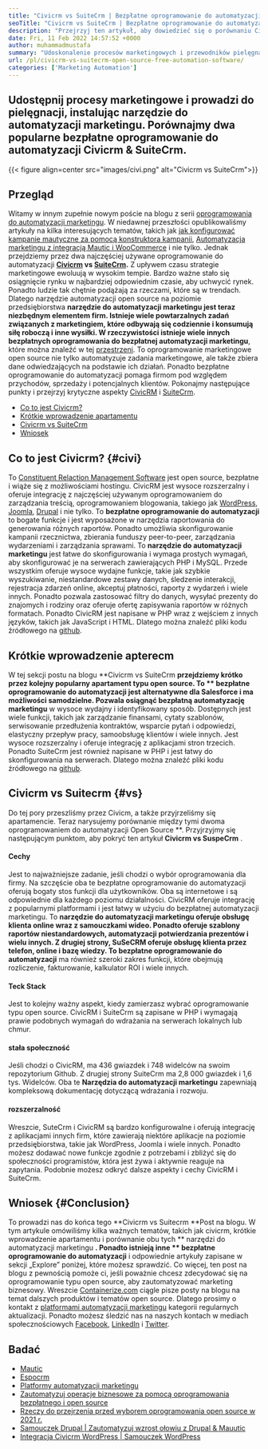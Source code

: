 ```yaml
---
title: "Civicrm vs SuiteCrm | Bezpłatne oprogramowanie do automatyzacji typu open source" 
seoTitle: "Civicrm vs SuiteCrm | Bezpłatne oprogramowanie do automatyzacji typu open source" 
description: "Przejrzyj ten artykuł, aby dowiedzieć się o porównaniu Civicrm vs SuspeCrm. Zainstaluj oprogramowanie do automatyzacji marketingu open source, aby uzyskać przewagę konkurencyjną." 
date: Fri, 11 Feb 2022 14:57:52 +0000
author: muhammadmustafa
summary: "Udoskonalenie procesów marketingowych i przewodników pielęgnacji, instalując narzędzie do automatyzacji marketingu. Porównajmy dwa popularne bezpłatne oprogramowanie do automatyzacji Civicrm & amp; ApeCrm." 
url: /pl/civicrm-vs-suitecrm-open-source-free-automation-software/
categories: ['Marketing Automation']
---
```


## Udostępnij procesy marketingowe i prowadzi do pielęgnacji, instalując narzędzie do automatyzacji marketingu. Porównajmy dwa popularne bezpłatne oprogramowanie do automatyzacji Civicrm & SuiteCrm.

{{< figure align=center src="images/civi.png" alt="Civicrm vs SuiteCrm">}}


## Przegląd
Witamy w innym zupełnie nowym poście na blogu z serii [oprogramowania do automatyzacji marketingu][1]. W niedawnej przeszłości opublikowaliśmy artykuły na kilka interesujących tematów, takich jak [jak konfigurować kampanie mautyczne za pomocą konstruktora kampanii][2], [Automatyzacja marketingu z integracją Mautic i WooCommerce][3] i nie tylko. Jednak przejdziemy przez dwa najczęściej używane oprogramowanie do automatyzacji  **[Civicrm][4] vs [SuiteCrm][5].**  Z upływem czasu strategie marketingowe ewoluują w wysokim tempie. Bardzo ważne stało się osiągnięcie rynku w najbardziej odpowiednim czasie, aby uchwycić rynek. Ponadto ludzie tak chętnie podążają za rzeczami, które są w trendach.
Dlatego narzędzie automatyzacji open source na poziomie przedsiębiorstwa **narzędzie do automatyzacji marketingu  **jest teraz niezbędnym elementem firm. Istnieje wiele powtarzalnych zadań związanych z marketingiem, które odbywają się codziennie i konsumują siłę roboczą i inne wysiłki. W rzeczywistości istnieje wiele innych bezpłatnych oprogramowania do**   bezpłatnej automatyzacji marketingu**, które można znaleźć w tej [przestrzeni][6]. To oprogramowanie marketingowe open source nie tylko automatyzuje zadania marketingowe, ale także zbiera dane odwiedzających na podstawie ich działań. Ponadto bezpłatne oprogramowanie do automatyzacji pomaga firmom pod względem przychodów, sprzedaży i potencjalnych klientów. Pokonajmy następujące punkty i przejrzyj krytyczne aspekty [CivicRM][4] i [SuiteCrm][5].
  * [Co to jest Civicrm?][7]
  * [Krótkie wprowadzenie apartamentu][8]
  * [Civicrm vs SuiteCrm][9]
  * [Wniosek][10]

## Co to jest Civicrm?   {#civi}
To [Constituent Relaction Management Software][4] jest open source, bezpłatne i wiąże się z możliwościami hostingu. CivicRM jest wysoce rozszerzalny i oferuje integrację z najczęściej używanym oprogramowaniem do zarządzania treścią, oprogramowaniem blogowania, takiego jak [WordPress][11], [Joomla][12], [Drupal][13] i nie tylko. To  **bezpłatne oprogramowanie do automatyzacji**  to bogate funkcje i jest wyposażone w narzędzia raportowania do generowania różnych raportów. Ponadto umożliwia skonfigurowanie kampanii rzecznictwa, zbierania funduszy peer-to-peer, zarządzania wydarzeniami i zarządzania sprawami.
To  **narzędzie do automatyzacji marketingu**  jest łatwe do skonfigurowania i wymaga prostych wymagań, aby skonfigurować je na serwerach zawierających PHP i MySQL. Przede wszystkim oferuje wysoce wydajne funkcje, takie jak szybkie wyszukiwanie, niestandardowe zestawy danych, śledzenie interakcji, rejestracja zdarzeń online, akceptuj płatności, raporty z wydarzeń i wiele innych. Ponadto pozwala zastosować filtry do danych, wysyłać prezenty do znajomych i rodziny oraz oferuje ofertę zapisywania raportów w różnych formatach. Ponadto CivicRM jest napisane w PHP wraz z wejściem z innych języków, takich jak JavaScript i HTML. Dlatego można znaleźć pliki kodu źródłowego na [github][14].

## Krótkie wprowadzenie apterecm
W tej sekcji postu na blogu **Civicrm vs SuiteCrm  **przejdziemy krótko przez kolejny popularny apartament typu open source. To **  bezpłatne oprogramowanie do automatyzacji  **jest alternatywne dla Salesforce i ma możliwości samodzielne. Pozwala osiągnąć**   bezpłatną automatyzację marketingu** w wysoce wydajny i identyfikowany sposób. Dostępnych jest wiele funkcji, takich jak zarządzanie finansami, cytaty szablonów, serwisowanie przedłużenia kontraktów, wsparcie pytań i odpowiedzi, elastyczny przepływ pracy, samoobsługę klientów i wiele innych. Jest wysoce rozszerzalny i oferuje integrację z aplikacjami stron trzecich. Ponadto SuiteCrm jest również napisane w PHP i jest łatwy do skonfigurowania na serwerach. Dlatego można znaleźć pliki kodu źródłowego na [github][15].

## Civicrm vs Suitecrm   {#vs}
Do tej pory przeszliśmy przez Civicm, a także przyjrzeliśmy się apartamencie. Teraz narysujemy porównanie między tymi dwoma oprogramowaniem do automatyzacji Open Source **. Przyjrzyjmy się następującym punktom, aby pokryć ten artykuł  **Civicrm vs SuspeCrm** .

#### Cechy
Jest to najważniejsze zadanie, jeśli chodzi o wybór oprogramowania dla firmy. Na szczęście oba te bezpłatne oprogramowanie do automatyzacji oferują bogaty stos funkcji dla użytkowników. Oba są internetowe i są odpowiednie dla każdego poziomu działalności. CivicRM oferuje integrację z popularnymi platformami i jest łatwy w użyciu do bezpłatnej automatyzacji marketingu. To **narzędzie do automatyzacji marketingu  **oferuje obsługę klienta online wraz z samouczkami wideo. Ponadto oferuje szablony raportów niestandardowych, automatyzacji potwierdzania prezentów i wielu innych. Z drugiej strony, SuSeCRM oferuje obsługę klienta przez telefon, online i bazę wiedzy. To**   bezpłatne oprogramowanie do automatyzacji** ma również szeroki zakres funkcji, które obejmują rozliczenie, fakturowanie, kalkulator ROI i wiele innych.

#### Teck Stack
Jest to kolejny ważny aspekt, kiedy zamierzasz wybrać oprogramowanie typu open source. CivicRM i SuiteCrm są zapisane w PHP i wymagają prawie podobnych wymagań do wdrażania na serwerach lokalnych lub chmur.

#### stała społeczność
Jeśli chodzi o CivicRM, ma 436 gwiazdek i 748 widelców na swoim repozytorium Github. Z drugiej strony SuiteCrm ma 2,8 000 gwiazdek i 1,6 tys. Widelców. Oba te  **Narzędzia do automatyzacji marketingu**  zapewniają kompleksową dokumentację dotyczącą wdrażania i rozwoju.

#### rozszerzalność
Wreszcie, SuteCrm i CivicRM są bardzo konfigurowalne i oferują integrację z aplikacjami innych firm, które zawierają niektóre aplikacje na poziomie przedsiębiorstwa, takie jak WordPress, Joomla i wiele innych. Ponadto możesz dodawać nowe funkcje zgodnie z potrzebami i zbliżyć się do społeczności programistów, która jest żywa i aktywnie reaguje na zapytania.
Podobnie możesz odkryć dalsze aspekty i cechy CivicRM i SuiteCrm.

## Wniosek   {#Conclusion}
To prowadzi nas do końca tego **Civicrm vs Suitecrm  **Post na blogu. W tym artykule omówiliśmy kilka ważnych tematów, takich jak civicrm, krótkie wprowadzenie apartamentu i porównanie obu tych **  narzędzi do automatyzacji marketingu **. Ponadto istnieją inne ** bezpłatne oprogramowanie do automatyzacji**  i odpowiednie artykuły zapisane w sekcji „Explore” poniżej, które możesz sprawdzić. Co więcej, ten post na blogu z pewnością pomoże ci, jeśli poważnie chcesz zdecydować się na oprogramowanie typu open source, aby zautomatyzować marketing biznesowy.
Wreszcie [Containerize.com][16] ciągle pisze posty na blogu na temat dalszych produktów i tematów open source. Dlatego prosimy o kontakt z [platformami automatyzacji marketingu][6] kategorii regularnych aktualizacji. Ponadto możesz śledzić nas na naszych kontach w mediach społecznościowych [Facebook][17], [LinkedIn][18] i [Twitter][19].

## Badać
  * [Mautic][20]
  * [Espocrm][21]
  * [Platformy automatyzacji marketingu][6]
  * [Zautomatyzuj operacje biznesowe za pomocą oprogramowania bezpłatnego i open source][22]
  * [Rzeczy do przejrzenia przed wyborem oprogramowania open source w 2021 r.][23]
  * [Samouczek Drupal | Zautomatyzuj wzrost ołowiu z Drupal & Mauutic][24]
  * [Integracja Civicrm WordPress | Samouczek WordPress][25]

  
[1]: https://blog.containerize.com/category/marketing-automation/
[2]: https://blog.containerize.com/marketing-automation/how-to-setup-marketing-campaigns-using-mautic-campaign-builder/
[3]: https://blog.containerize.com/blogging/marketing-automation-using-mautic-and-wordpress-woocommerce/
[4]: https://products.containerize.com/marketing-automation/civicrm/
[5]: https://products.containerize.com/marketing-automation/suitecrm/
[6]: https://products.containerize.com/marketing-automation/
[7]: #civi
[8]: #suite
[9]: #vs
[10]: #Conclusion
[11]: https://products.containerize.com/blogging/wordpress/
[12]: https://products.containerize.com/content-management/joomla/
[13]: https://products.containerize.com/content-management/drupal/
[14]: https://github.com/civicrm/civicrm-core
[15]: https://github.com/salesagility/SuiteCRM
[16]: https://www.containerize.com/
[17]: https://web.facebook.com/containerize
[18]: https://www.linkedin.com/company/containerize/
[19]: https://twitter.com/containerize_co
[20]: https://products.containerize.com/marketing-automation/mautic/
[21]: https://products.containerize.com/marketing-automation/espocrm/
[22]: https://blog.containerize.com/blogging/automate-business-operations-using-open-source-software/
[23]: https://blog.containerize.com/cmdb-software/things-to-review-before-opting-open-source-software-in-2021/
[24]: https://blog.containerize.com/content-management/drupal-tutorial-automate-lead-growth-with-drupal-mautic/
[25]: https://blog.containerize.com/blogging/civicrm-wordpress-integration-wordpress-tutorial/
